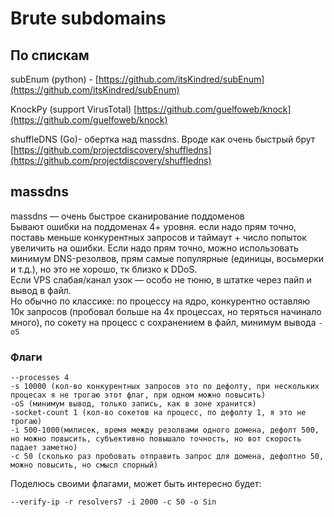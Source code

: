 # Brute subdomains

## По спискам

subEnum (python) - [https://github.com/itsKindred/subEnum](https://github.com/itsKindred/subEnum)

KnockPy (support VirusTotal) [https://github.com/guelfoweb/knock](https://github.com/guelfoweb/knock)

shuffleDNS (Go)- обертка над massdns. Вроде как очень быстрый брут [https://github.com/projectdiscovery/shuffledns](https://github.com/projectdiscovery/shuffledns)

## massdns

massdns — очень быстрое сканирование поддоменов\
Бывают ошибки на поддоменах 4+ уровня. если надо прям точно, поставь меньше конкурентных запросов и таймаут + число попыток увеличить на ошибки. Если надо прям точно, можно использовать минимум DNS-резолвов, прям самые популярные (единицы, восьмерки и т.д.), но это не хорошо, тк близко к DDoS.\
Если VPS слабая/канал узок — особо не тюню, в штатке через пайп и вывод в файл.\
Но обычно по классике: по процессу на ядро, конкурентно оставляю 10к запросов (пробовал больше на 4х процессах, но теряться начинало много), по сокету на процесс с сохранением в файл, минимум вывода `-oS`

### Флаги

```
--processes 4
-s 10000 (кол-во конкурентных запросов это по дефолту, при нескольких процесах я не трогаю этот флаг, при одном можно повысить)
-oS (минимум вывод, только запись, как в зоне хранится)
-socket-count 1 (кол-во сокетов на процесс, по дефолту 1, я это не трогаю)
-i 500-1000(милисек, время между резолвами одного домена, дефолт 500, но можно повысить, субъективно повышало точность, но вот скорость падает заметно)
-c 50 (сколько раз пробовать отправить запрос для домена, дефолтно 50, можно повысить, но смысл спорный)
```

Поделюсь своими флагами, может быть интересно будет:

```
--verify-ip -r resolvers7 -i 2000 -c 50 -o Sin
```
